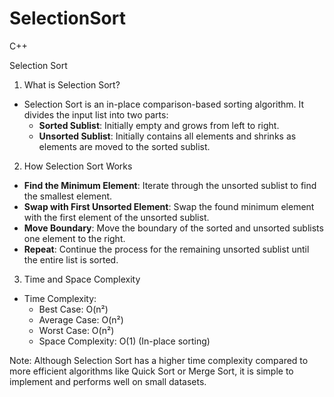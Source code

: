 # SelectionSort
C++

Selection Sort
1. What is Selection Sort?
  - Selection Sort is an in-place comparison-based sorting algorithm. It divides the input list into two parts:
    - **Sorted Sublist**: Initially empty and grows from left to right.
    - **Unsorted Sublist**: Initially contains all elements and shrinks as elements are moved to the sorted sublist.
2. How Selection Sort Works
  - **Find the Minimum Element**: Iterate through the unsorted sublist to find the smallest element.
  - **Swap with First Unsorted Element**: Swap the found minimum element with the first element of the unsorted sublist.
  - **Move Boundary**: Move the boundary of the sorted and unsorted sublists one element to the right.
  - **Repeat**: Continue the process for the remaining unsorted sublist until the entire list is sorted.
3. Time and Space Complexity
  - Time Complexity:
    - Best Case: O(n²)
    - Average Case: O(n²)
    - Worst Case: O(n²)
    - Space Complexity: O(1) (In-place sorting)

Note: Although Selection Sort has a higher time complexity compared to more efficient algorithms like Quick Sort or Merge Sort, it is simple to implement and performs well on small datasets.
